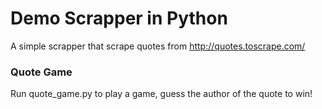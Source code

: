 # Demo Scrapper in Python

A simple scrapper that scrape quotes from http://quotes.toscrape.com/


### Quote Game

Run quote_game.py to play a game, guess the author of the quote to win!